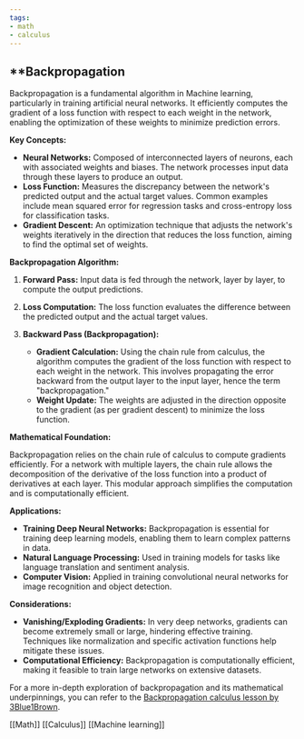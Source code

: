 ```yaml
---
tags:
- math
- calculus
---
```

## **Backpropagation

Backpropagation is a fundamental algorithm in Machine learning, particularly in training artificial neural networks. It efficiently computes the gradient of a loss function with respect to each weight in the network, enabling the optimization of these weights to minimize prediction errors.

**Key Concepts:**

- **Neural Networks:** Composed of interconnected layers of neurons, each with associated weights and biases. The network processes input data through these layers to produce an output.
- **Loss Function:** Measures the discrepancy between the network's predicted output and the actual target values. Common examples include mean squared error for regression tasks and cross-entropy loss for classification tasks.
- **Gradient Descent:** An optimization technique that adjusts the network's weights iteratively in the direction that reduces the loss function, aiming to find the optimal set of weights.

**Backpropagation Algorithm:**

1. **Forward Pass:** Input data is fed through the network, layer by layer, to compute the output predictions.
2. **Loss Computation:** The loss function evaluates the difference between the predicted output and the actual target values.
3. **Backward Pass (Backpropagation):**

    - **Gradient Calculation:** Using the chain rule from calculus, the algorithm computes the gradient of the loss function with respect to each weight in the network. This involves propagating the error backward from the output layer to the input layer, hence the term "backpropagation."
    - **Weight Update:** The weights are adjusted in the direction opposite to the gradient (as per gradient descent) to minimize the loss function.

**Mathematical Foundation:**

Backpropagation relies on the chain rule of calculus to compute gradients efficiently. For a network with multiple layers, the chain rule allows the decomposition of the derivative of the loss function into a product of derivatives at each layer. This modular approach simplifies the computation and is computationally efficient.

**Applications:**

- **Training Deep Neural Networks:** Backpropagation is essential for training deep learning models, enabling them to learn complex patterns in data.
- **Natural Language Processing:** Used in training models for tasks like language translation and sentiment analysis.
- **Computer Vision:** Applied in training convolutional neural networks for image recognition and object detection.

**Considerations:**

- **Vanishing/Exploding Gradients:** In very deep networks, gradients can become extremely small or large, hindering effective training. Techniques like normalization and specific activation functions help mitigate these issues.
- **Computational Efficiency:** Backpropagation is computationally efficient, making it feasible to train large networks on extensive datasets.

For a more in-depth exploration of backpropagation and its mathematical underpinnings, you can refer to the [Backpropagation calculus lesson by 3Blue1Brown](https://www.3blue1brown.com/lessons/backpropagation-calculus).

[[Math]]  [[Calculus]]  [[Machine learning]]
